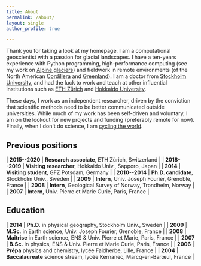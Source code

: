 ```yaml
---
title: About
permalink: /about/
layout: single
author_profile: true

---
```


Thank you for taking a look at my homepage. I am a computational geoscientist
with a passion for glacial landscapes. I have a ten-years experience with
Python programming, high-performance computing (see my work on
[Alpine glaciers](/alpine-ice-sheet/)) and fieldwork in remote environments (of
the North American [Cordillera](/cordilleran-ice-sheet/) and
[Greenland](/bowdoin-glacier/)). I am a doctor from [Stockholm University][SU],
and had the luck to work and teach at other influential institutions such as
[ETH Zürich][ETHZ] and [Hokkaido University][HU].

[SU]: https://www.natgeo.su.se/english/
[ETHZ]: https://vaw.ethz.ch/en/research/glaciology.html
[GFZ]: https://www.gfz-potsdam.de/en/section/earth-system-modelling/
[HU]: https://www.arc.hokudai.ac.jp/en/

These days, I work as an independent researcher, driven by the conviction that
scientific methods need to be better communicated outside universities. While
much of my work has been self-driven and voluntary, I am on the lookout for new
projects and funding (preferably remote for now). Finally, when I don't do
science, I am [cycling the world](https://cyclingho.me).

## Previous positions

| **2015--2020** | **Research associate**, ETH Zürich, Switzerland            |
| **2018--2019** | **Visiting researcher**, Hokkaido Univ., Sapporo, Japan    |
| **2014**       | **Visiting student**, GFZ Potsdam, Germany                 |
| **2010--2014** | **Ph.D. candidate**, Stockholm Univ., Sweden               |
| **2009**       | **Intern**, Univ. Joseph Fourier, Grenoble, France         |
| **2008**       | **Intern**, Geological Survey of Norway, Trondheim, Norway |
| **2007**       | **Intern**, Univ. Pierre et Marie Curie, Paris, France     |


## Education

| **2014** | **Ph.D.** in physical geography, Stockholm Univ., Sweden               |
| **2009** | **M.Sc.** in Earth science, Univ. Joseph Fourier, Grenoble, France     |
| **2008** | **Maîtrise** in Earth science, ENS & Univ. Pierre et Marie, Paris, France |
| **2007** | **B.Sc.** in physics, ENS & Univ. Pierre et Marie Curie, Paris, France |
| **2006** | **Prépa** physics and chemistry, lycée Faidherbe, Lille, France        |
| **2004** | **Baccalaureate** science stream, lycée Kernanec, Marcq-en-Barœul, France |
